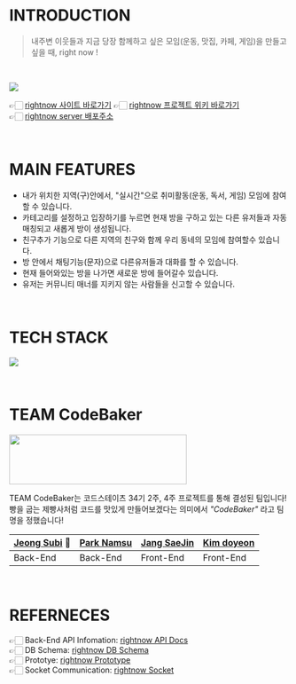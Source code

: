 # INTRODUCTION

> 내주변 이웃들과 지금 당장 함께하고 싶은 모임(운동, 맛집, 카페, 게임)을 만들고 싶을 때, right now !

<br/>

![](https://cdn.discordapp.com/attachments/919801014239002675/928634523980271626/rightnow_logo.png)

👉🏻 [rightnow 사이트 바로가기](https://codebaker-rightnow.netlify.app)
👉🏻 [rightnow 프로젝트 위키 바로가기](https://github.com/codestates/moyeora/wiki)  
👉🏻 [rightnow server 배포주소](http://rightnow.p-e.kr/)

<br>

# MAIN FEATURES

- 내가 위치한 지역(구)안에서, "실시간"으로 취미활동(운동, 독서, 게임) 모임에 참여할 수 있습니다.
- 카테고리를 설정하고 입장하기를 누르면 현재 방을 구하고 있는 다른 유저들과 자동매칭되고 새롭게 방이 생성됩니다.
- 친구추가 기능으로 다른 지역의 친구와 함께 우리 동네의 모임에 참여할수 있습니다.
- 방 안에서 채팅기능(문자)으로 다른유저들과 대화를 할 수 있습니다.
- 현재 들어와있는 방을 나가면 새로운 방에 들어갈수 있습니다.
- 유저는 커뮤니티 매너를 지키지 않는 사람들을 신고할 수 있습니다.

<br>

# TECH STACK

![](https://cdn.discordapp.com/attachments/916188054576844830/928145963015626832/2022-01-05_1.40.27.png)

<br>

# TEAM CodeBaker

<img src="https://cdn.discordapp.com/attachments/870468027773251616/923224816339783690/KakaoTalk_Photo_2021-12-22-23-44-50.jpeg" width="320" height="90"></img>

TEAM CodeBaker는 코드스테이츠 34기 2주, 4주 프로젝트를 통해 결성된 팀입니다!  
빵을 굽는 제빵사처럼 코드를 맛있게 만들어보겠다는 의미에서 _"CodeBaker"_ 라고 팀명을 정했습니다!

| [Jeong Subi](https://github.com/JeongSubi) 👑 | [Park Namsu](https://github.com/PARKNAMSU) | [Jang SaeJin](https://github.com/JangSeBaRi) | [Kim doyeon](https://github.com/kimdoyeonn) |
| --------------------------------------------- | ------------------------------------------ | -------------------------------------------- | ------------------------------------------- |
| Back-End                                      | Back-End                                   | Front-End                                    | Front-End                                   |

<br>

# REFERNECES

👉🏻 Back-End API Infomation: [rightnow API Docs](https://moyeora.gitbook.io/api-docs/QKwZQ5JnuOYEc4zO35aw/)  
👉🏻 DB Schema: [rightnow DB Schema](https://dbdiagram.io/d/61cbba0d3205b45b73d01dca)  
👉🏻 Prototye: [rightnow Prototype](https://www.figma.com/proto/ffXiZogbhOdGHm4b1FjDoU/Right-now?node-id=37%3A841&scaling=min-zoom&page-id=0%3A1&starting-point-node-id=37%3A964&show-proto-sidebar=1)  
👉🏻 Socket Communication: [rightnow Socket](https://brainy-ballcap-627.notion.site/right-now-socket-cce97c4fbc134eb6b04a9912ece33690)
